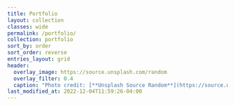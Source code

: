 ```yaml
---
title: Portfolio
layout: collection
classes: wide
permalink: /portfolio/
collection: portfolio
sort_by: order
sort_order: reverse
entries_layout: grid
header:
  overlay_image: https://source.unsplash.com/random
  overlay_filter: 0.4
  caption: "Photo credit: [**Unsplash Source Random**](https://source.unsplash.com)" 
last_modified_at: 2022-12-04T11:59:26-04:00
---
```

